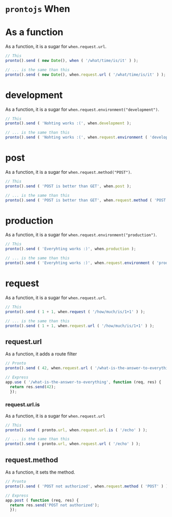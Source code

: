 `prontojs` When
=============

# As a function

As a function, it is a sugar for `when.request.url`.

```js
// This
pronto().send ( new Date(), when ( '/what/time/is/it' ) );

// ... is the same than this
pronto().send ( new Date(), when.request.url ( '/what/time/is/it' ) );
```

# development

As a function, it is a sugar for `when.request.environment("development")`.

```js
// This
pronto().send ( 'Nohting works :(', when.development );

// ... is the same than this
pronto().send ( 'Nohting works :(', when.request.environment ( 'development' ) );
```

# post

As a function, it is a sugar for `when.request.method("POST")`.

```js
// This
pronto().send ( 'POST is better than GET', when.post );

// ... is the same than this
pronto().send ( 'POST is better than GET', when.request.method ( 'POST' ) );
```

# production

As a function, it is a sugar for `when.request.environment("production")`.

```js
// This
pronto().send ( 'Everyhting works :)', when.production );

// ... is the same than this
pronto().send ( 'Everyhting works :)', when.request.environment ( 'production' ) );
```

# request

As a function, it is a sugar for `when.request.url`.

```js
// This
pronto().send ( 1 + 1, when.request ( '/how/much/is/1+1' ) );

// ... is the same than this
pronto().send ( 1 + 1, when.request.url ( '/how/much/is/1+1' ) );
```

## request.url

As a function, it adds a route filter

```js
// Pronto
pronto().send ( 42, when.request.url ( '/what-is-the-answer-to-everything' ) );

// Express
app.use ( '/what-is-the-answer-to-everything', function (req, res) {
  return res.send(42);
  });
```

### request.url.is

As a function, it is a sugar for `when.request.url`

```js
// This
pronto().send ( pronto.url, when.request.url.is ( '/echo' ) );

// ... is the same than this
pronto().send ( pronto.url, when.request.url ( '/echo' ) );
```

## request.method

As a function, it sets the method.

```js
// Pronto
pronto().send ( 'POST not authorized', when.request.method ( 'POST' ) );

// Express
app.post ( function (req, res) {
  return res.send('POST not authorized');
  });
```
